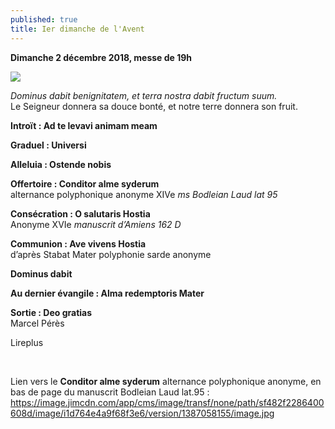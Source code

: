 ```yaml
---
published: true
title: Ier dimanche de l'Avent
---
```

**Dimanche 2 décembre 2018, messe de 19h**

![]({{site.baseurl}}/images/Anges%20St%20Savin.jpg)

*Dominus dabit benignitatem, et terra nostra dabit fructum suum.*  
Le Seigneur donnera sa douce bonté, et notre terre donnera son fruit.

**Introït : Ad te levavi animam meam**  

**Graduel : Universi**  

**Alleluia : Ostende nobis**  

**Offertoire : Conditor alme syderum**  
alternance polyphonique anonyme XIVe *ms Bodleian Laud lat 95*

**Consécration : O salutaris Hostia**  
Anonyme XVIe *manuscrit d’Amiens 162 D*

**Communion : Ave vivens Hostia**  
d’après Stabat Mater polyphonie sarde anonyme

**Dominus dabit**  

**Au dernier évangile : Alma redemptoris Mater**

**Sortie : Deo gratias**  
Marcel Pérès

Lireplus

&nbsp;

Lien vers le **Conditor alme syderum** alternance polyphonique anonyme, en bas de page du manuscrit Bodleian Laud lat.95 : https://image.jimcdn.com/app/cms/image/transf/none/path/sf482f2286400608d/image/i1d764e4a9f68f3e6/version/1387058155/image.jpg
